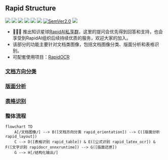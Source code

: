 ## Rapid Structure
<p align="left">
    <a href="https://swhl-rapidstructuredemo.hf.space" target="_blank"><img src="https://img.shields.io/badge/%F0%9F%A4%97-Online Demo-blue"></a>
    <a href=""><img src="https://img.shields.io/badge/Python->=3.6,<3.12-aff.svg"></a>
    <a href=""><img src="https://img.shields.io/badge/OS-Linux%2C%20Win%2C%20Mac-pink.svg"></a>
    <a href="https://pepy.tech/project/rapid-layout"><img src="https://static.pepy.tech/personalized-badge/rapid-layout?period=total&units=abbreviation&left_color=grey&right_color=blue&left_text=rapid-layout"></a>
    <a href="https://pepy.tech/project/rapid-orientation"><img src="https://static.pepy.tech/personalized-badge/rapid-orientation?period=total&units=abbreviation&left_color=grey&right_color=blue&left_text=rapid-orientation"></a>
    <a href="https://pepy.tech/project/rapid-table"><img src="https://static.pepy.tech/personalized-badge/rapid-table?period=total&units=abbreviation&left_color=grey&right_color=blue&left_text=rapid-table"></a>
    <a href="https://semver.org/"><img alt="SemVer2.0" src="https://img.shields.io/badge/SemVer-2.0-brightgreen"></a>
    <a href="https://github.com/psf/black"><img src="https://img.shields.io/badge/code%20style-black-000000.svg"></a>
</p>

- 🎉🎉🎉 推出知识星球[RapidAI私享群](https://t.zsxq.com/0duLBZczw)，这里的提问会优先得到回答和支持，也会享受到RapidAI组织后续持续优质的服务，欢迎大家的加入。
- 该部分的功能主要针对文档类图像，包括文档图像分类、版面分析和表格识别。
- 可配套使用项目：[RapidOCR](https://github.com/RapidAI/RapidOCR)

### [文档方向分类](./docs/README_Orientation.md)
### [版面分析](./docs/README_Layout.md)
### [表格识别](./docs/README_Table.md)

### 整体流程
```mermaid
flowchart TD
    A[/文档图像/] --> B([文档方向分类 rapid_orientation]) --> C([版面分析 rapid_layout])
    C --> D([表格识别 rapid_table]) & E([公式识别 rapid_latex_ocr]) & F([文字识别 rapidocr_onnxruntime]) --> G([版面还原])
    G --> H[/结构化输出/]
```
